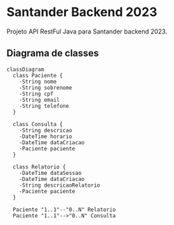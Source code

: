 # Santander Backend 2023
Projeto API RestFul Java para Santander backend 2023.

## Diagrama de classes
```mermaid
classDiagram
  class Paciente {
    -String nome
    -String sobrenome
    -String cpf
    -String email
    -String telefone
  }

  class Consulta {
    -String descricao
    -DateTime horario
    -DateTime dataCriacao
    -Paciente paciente
  }

  class Relatorio {
    -DateTime dataSessao
    -DateTime dataCriacao
    -String descricaoRelatorio
    -Paciente paciente
  }

  Paciente "1..1"--"0..N" Relatorio
  Paciente "1..1"-->"0..N" Consulta
```
